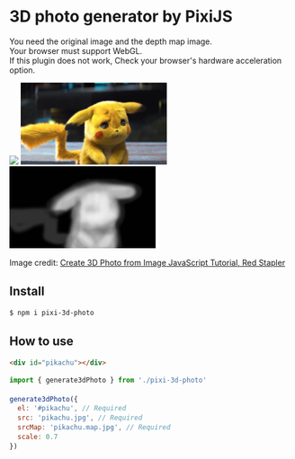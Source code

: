 # 3D photo generator by PixiJS

You need the original image and the depth map image.<br />
Your browser must support WebGL.<br />
If this plugin does not work, Check your browser's hardware acceleration option.

<img src="https://github.com/ParkYoungWoong/pixi-3d-photo/blob/master/assets/sample.gif" width="500" /> 

<img src="https://github.com/ParkYoungWoong/pixi-3d-photo/blob/master/assets/pikachu.jpg" width="260" />
<img src="https://github.com/ParkYoungWoong/pixi-3d-photo/blob/master/assets/pikachu.map.jpg" width="260" />

Image credit: [Create 3D Photo from Image JavaScript Tutorial, Red Stapler](https://redstapler.co/3d-photo-from-image-javascript-tutorial)

## Install

```bash
$ npm i pixi-3d-photo
```

## How to use

```html
<div id="pikachu"></div>
```

```js
import { generate3dPhoto } from './pixi-3d-photo'

generate3dPhoto({
  el: '#pikachu', // Required
  src: 'pikachu.jpg', // Required
  srcMap: 'pikachu.map.jpg', // Required
  scale: 0.7 
})
```
